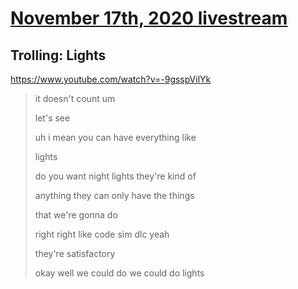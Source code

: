 # [November 17th, 2020 livestream](../2020-11-17.md)
## Trolling: Lights
https://www.youtube.com/watch?v=-9gsspVilYk
> it doesn't count um
> 
> let's see
> 
> uh i mean you can have everything like
> 
> lights
> 
> do you want night lights they're kind of
> 
> anything they can only have the things
> 
> that we're gonna do
> 
> right right like code sim dlc yeah
> 
> they're satisfactory
> 
> okay well we could do we could do lights
> 
